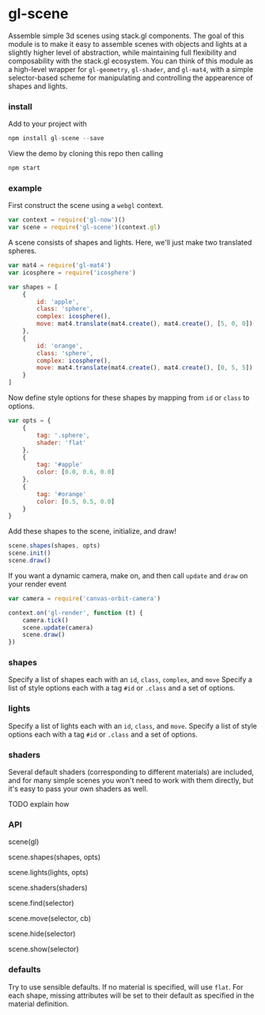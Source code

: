 # gl-scene

Assemble simple 3d scenes using stack.gl components. The goal of this module is to make it easy to assemble scenes with objects and lights at a slightly higher level of abstraction, while maintaining full flexibility and composability with the stack.gl ecosystem. You can think of this module as a high-level wrapper for `gl-geometry`, `gl-shader`, and `gl-mat4`, with a simple selector-based scheme for manipulating and controlling the appearence of shapes and lights.

### install

Add to your project with

```javascript
npm install gl-scene --save
```

View the demo by cloning this repo then calling

```javascript
npm start
```

### example

First construct the scene using a `webgl` context.

```javascript
var context = require('gl-now')()
var scene = require('gl-scene')(context.gl)
```

A scene consists of shapes and lights. Here, we'll just make two translated spheres.

```javascript
var mat4 = require('gl-mat4')
var icosphere = require('icosphere')

var shapes = [
	{
		id: 'apple',
		class: 'sphere',
		complex: icosphere(),
		move: mat4.translate(mat4.create(), mat4.create(), [5, 0, 0])
	},
	{
		id: 'orange',
		class: 'sphere',
		complex: icosphere(),
		move: mat4.translate(mat4.create(), mat4.create(), [0, 5, 5])
	}
]
```

Now define style options for these shapes by mapping from `id` or `class` to options.

```javascript
var opts = {
	{
		tag: '.sphere',
		shader: 'flat'
	},
	{
		tag: '#apple'
		color: [0.0, 0.6, 0.0]
	},
	{
		tag: '#orange'
		color: [0.5, 0.5, 0.0]
	}
}
```

Add these shapes to the scene, initialize, and draw!

```javascript
scene.shapes(shapes, opts)
scene.init()
scene.draw()
```

If you want a dynamic camera, make on, and then call `update` and `draw` on your render event

```javascript
var camera = require('canvas-orbit-camera')

context.on('gl-render', function (t) {
	camera.tick()
	scene.update(camera)
	scene.draw()	
})
```

### shapes

Specify a list of shapes each with an `id`, `class`, `complex`, and `move`
Specify a list of style options each with a tag `#id` or `.class` and a set of options.

### lights

Specify a list of lights each with an `id`, `class`, and `move`.
Specify a list of style options each with a tag `#id` or `.class` and a set of options.

### shaders

Several default shaders (corresponding to different materials) are included, and for many simple scenes you won't need to work with them directly, but it's easy to pass your own shaders as well.

TODO explain how

### API

scene(gl)

scene.shapes(shapes, opts)

scene.lights(lights, opts)

scene.shaders(shaders)

scene.find(selector)

scene.move(selector, cb)

scene.hide(selector)

scene.show(selector)

### defaults

Try to use sensible defaults. If no material is specified, will use `flat`. For each shape, missing attributes will be set to their default as specified in the material definition.